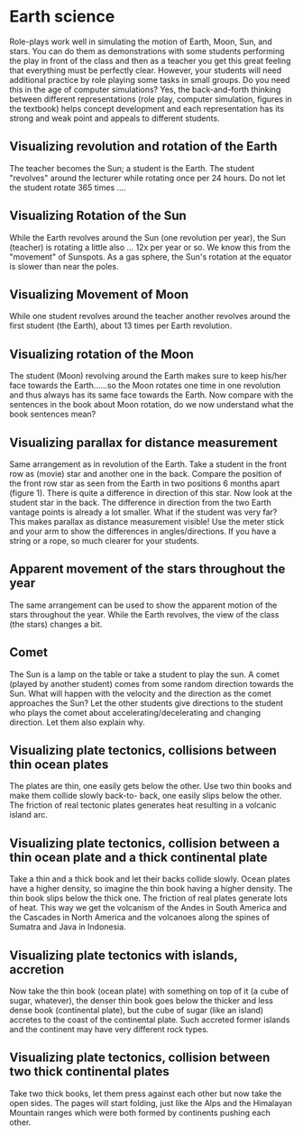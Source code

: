 # Earth science
Role-plays work well in simulating the motion of Earth, Moon, Sun, and stars. You can do them as demonstrations with some students performing the play in front of the class and then as a teacher you get this great feeling that everything must be perfectly clear. However, your students will need additional practice by role playing some tasks in small groups. Do you need this in the age of computer simulations? Yes, the back-and-forth thinking between different representations (role play, computer simulation, figures in the textbook) helps concept development and each representation has its strong and weak point and appeals to different students.

## Visualizing revolution and rotation of the Earth
The teacher becomes the Sun; a student is the Earth. The student "revolves" around the lecturer while rotating once per 24 hours. Do not let the student rotate 365 times ....

## Visualizing Rotation of the Sun
While the Earth revolves around the Sun (one revolution per year), the Sun (teacher) is rotating a little also ... 12x per year or so. We know this from the "movement" of Sunspots. As a gas sphere, the Sun's rotation at the equator is slower than near the poles.

## Visualizing Movement of Moon
While one student revolves around the teacher another revolves around the first student (the Earth), about 13 times per Earth revolution.

## Visualizing rotation of the Moon
The student (Moon) revolving around the Earth makes sure to keep his/her face towards the Earth......so the Moon rotates one time in one revolution and thus always has its same face towards the Earth. Now compare with the sentences in the book about Moon rotation, do we now understand what the book sentences mean?

## Visualizing parallax for distance measurement
Same arrangement as in revolution of the Earth. Take a student in the front row as (movie) star and another one in the back. Compare the position of the front row star as seen from the Earth in two positions 6 months apart (figure 1). There is quite a difference in direction of this star. Now look at the student star in the back. The difference in direction from the two Earth vantage points is already a lot smaller. What if the student was very far? This makes parallax as distance measurement visible! Use the meter stick and your arm to show the differences in angles/directions. If you have a string or a rope, so much clearer for your students.

## Apparent movement of the stars throughout the year
The same arrangement can be used to show the apparent motion of the stars throughout the year. While the Earth revolves, the view of the class (the stars) changes a bit.

## Comet
The Sun is a lamp on the table or take a student to play the sun. A comet (played by another student) comes from some random direction towards the Sun. What will happen with the velocity and the direction as the comet approaches the Sun? Let the other students give directions to the student who plays the comet about accelerating/decelerating and changing direction. Let them also explain why.

## Visualizing plate tectonics, collisions between thin ocean plates
The plates are thin, one easily gets below the other. Use two thin books and make them collide slowly back-to- back, one easily slips below the other. The friction of real tectonic plates generates heat resulting in a volcanic island arc.

## Visualizing plate tectonics, collision between a thin ocean plate and a thick continental plate
Take a thin and a thick book and let their backs collide slowly. Ocean plates have a higher density, so imagine the thin book having a higher density. The thin book slips below the thick one. The friction of real plates generate lots of heat. This way we get the volcanism of the Andes in South America and the Cascades in North America and the volcanoes along the spines of Sumatra and Java in Indonesia.

## Visualizing plate tectonics with islands, accretion
Now take the thin book (ocean plate) with something on top of it (a cube of sugar, whatever), the denser thin book goes below the thicker and less dense book (continental plate), but the cube of sugar (like an island) accretes to the coast of the continental plate. Such accreted former islands and the continent may have very different rock types.

## Visualizing plate tectonics, collision between two thick continental plates
Take two thick books, let them press against each other but now take the open sides. The pages will start folding, just like the Alps and the Himalayan Mountain ranges which were both formed by continents pushing each other.
